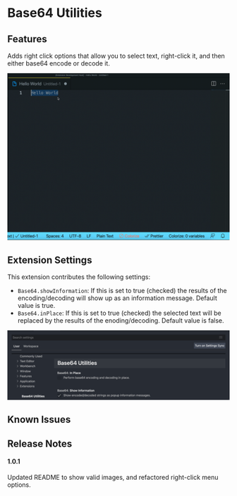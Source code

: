 # Base64 Utilities

## Features

Adds right click options that allow you to select text, right-click it, and then either base64 encode or decode it.

![Right-click Menu](images/infoMsg.gif)

## Extension Settings

This extension contributes the following settings:

* `Base64.showInformation`: If this is set to true (checked) the results of the encoding/decoding will show up as an information message. Default value is true.
* `Base64.inPlace`: If this is set to true (checked) the selected text will be replaced by the results of the enoding/decoding. Default value is false.

![Configuration Settings](images/settings.png)

## Known Issues

## Release Notes

#### 1.0.1

Updated README to show valid images, and refactored right-click menu options.
